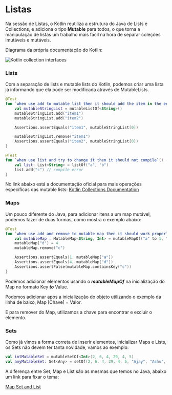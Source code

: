 # Listas

Na sessão de Listas, o Kotlin reutiliza a estrutura do Java de Lists e Collections, e adiciona o tipo **Mutable** para todos, o que torna a manipulação de listas um trabalho mais fácil na hora de separar coleções imutáveis e mutáveis.

Diagrama da própria documentação do Kotlin:

![Kotlin collection interfaces](C:\Users\diego.rodrigo.millan\workspaces\kotlin\javatokt\src\main\resources\images\collections-diagram.png)

### Lists

Com a separação de lists e mutable lists do Kotlin, podemos criar uma lista já informando que ela pode ser modificada através de MutableLists.

```kotlin
@Test
fun `when use add to mutable list then it should add the item in the end`(){
    val mutableStringList = mutableListOf<String>()
    mutableStringList.add("item1")
    mutableStringList.add("item2")

    Assertions.assertEquals("item1", mutableStringList[0])

    mutableStringList.remove("item1")
    Assertions.assertEquals("item2", mutableStringList[0])
}

@Test
fun `when use list and try to change it then it should not compile`() {
    val list: List<String> = listOf("a", "b")
    list.add("c") // compile error
}
```

No link abaixo está a documentação oficial para mais operações específicas das mutable lists:
[Kotlin Collections Documentation](https://kotlinlang.org/api/latest/jvm/stdlib/kotlin.collections/-mutable-list/)

### Maps

Um pouco diferente do Java, para adicionar itens a um map mutável, podemos fazer de duas formas, como mostra o exemplo abaixo:

```kotlin
@Test
fun `when use add and remove to mutable map then it should work properly`(){
    val mutableMap : MutableMap<String, Int> = mutableMapOf("a" to 1, "b" to 2, "c" to 3)
    mutableMap["d"] = 4
    mutableMap.remove("c")

    Assertions.assertEquals(1, mutableMap["a"])
    Assertions.assertEquals(4, mutableMap["d"])
    Assertions.assertFalse(mutableMap.containsKey("c"))
}

```

Podemos adicionar elementos usando o **_mutableMapOf_** na inicialização do Map no formato Key **_to_** Value.

Podemos adicionar após a inicialização do objeto utilizando o exemplo da linha de baixo, Map [Chave] = Valor.

E para remover do Map, utilizamos a chave para encontrar e excluir o elemento.

### Sets

Como já vimos a forma correta de inserir elementos, inicializar Maps e Lists, os Sets não devem ter tanta novidade, vamos ao exemplo:

```kotlin
val intMutableSet = mutableSetOf<Int>(2, 6, 4, 29, 4, 5)  
val anyMutableSet: Set<Any> = setOf(2, 6, 4, 29, 4, 5, "Ajay", "Ashu", "Ajay")
```

A diferença entre Set, Map e List são as mesmas que temos no Java, abaixo um link para fixar o tema:

[Map Set and List](https://www.w3schools.blog/list-set-map-java)

